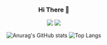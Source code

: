 
<div align="center">
  
### Hi There 👋

<a href="https://cv.42.fr/BJc3XY41" target="_blank"><img src="https://img.shields.io/badge/42Seoul-30C2BA?style=for-the-badge&logo=42&logoColor=FFFFFF"/></a>
<a href="https://cv.42.fr/BJc3XY41" target="_blank"><img src="https://img.shields.io/badge/Notion-30C2BA?style=for-the-badge&logo=notion&logoColor=FFFFFF"/></a>

![Anurag's GitHub stats](https://github-readme-stats.vercel.app/api?username=probablecode&show_icons=true&theme=transparent&bg_color=40,30C2BA,FFFFFF&text_color=222222)
![Top Langs](https://github-readme-stats.vercel.app/api/top-langs/?username=probablecode&layout=compact&theme=transparent)
</div>


<!--
**probablecode/probablecode** is a ✨ _special_ ✨ repository because its `README.md` (this file) appears on your GitHub profile.

Here are some ideas to get you started:

- 🔭 I’m currently working on ...
- 🌱 I’m currently learning ...
- 👯 I’m looking to collaborate on ...
- 🤔 I’m looking for help with ...
- 💬 Ask me about ...
- 📫 How to reach me: ...
- 😄 Pronouns: ...
- ⚡ Fun fact: ...
-->
